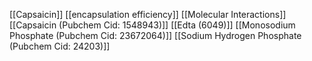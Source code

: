 [[Capsaicin]]
[[encapsulation efficiency]]
[[Molecular Interactions]]
[[Capsaicin (Pubchem Cid: 1548943)]]
[[Edta (6049)]]
[[Monosodium Phosphate (Pubchem Cid: 23672064)]]
[[Sodium Hydrogen Phosphate (Pubchem Cid: 24203)]]
